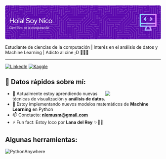 ![Banner presentación](Banner3.png)

Estudiante de ciencias de la computación | Interés en el análisis de datos y Machine Learning | Adicto al cine ;D 🍒🍁🍓
***
[![LinkedIn](https://img.shields.io/badge/linkedin-%230077B5.svg?style=for-the-badge&logo=linkedin&logoColor=white)](www.linkedin.com/in/nicolaslemus01) [![Kaggle](https://img.shields.io/badge/Kaggle-035a7d?style=for-the-badge&logo=kaggle&logoColor=white)](https://www.kaggle.com/nicolaslemusmora)

## 🏅 Datos rápidos sobre mí:
<img align = "right" src = "https://media.giphy.com/media/9unVbBkEOtnsA/giphy.gif?cid=790b7611v76ndrd4qvsx8vrfwxyd8oyd62wmbjm2qx9vd1ni&ep=v1_gifs_search&rid=giphy.gif&ct=g" width = "180">

- 🌱 Actualmente estoy aprendiendo nuevas técnicas de visualización y **análisis de datos.**
- 🔭 Estoy implementando nuevos modelos matemáticos de **Machine Learning** en Python
- 📫 Conctacto: **nlemusm@gmail.com**
- ⚡ Fun fact: Estoy loco por **Lana del Rey** ✨🍒💫

## Algunas herramientas:
![PythonAnywhere](https://img.shields.io/badge/pythonanywhere-%232F9FD7.svg?style=for-the-badge&logo=pythonanywhere&logoColor=151515)
